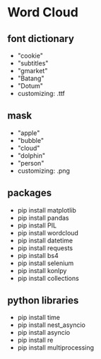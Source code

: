 # Word Cloud

## font dictionary

- "cookie"
- "subtitles"
- "gmarket"
- "Batang"
- "Dotum"
- customizing: .ttf

## mask

- "apple"
- "bubble"
- "cloud"
- "dolphin"
- "person"
- customizing: .png

## packages

- pip install matplotlib
- pip install pandas
- pip install PIL
- pip install wordcloud
- pip install datetime
- pip install requests
- pip install bs4
- pip install selenium
- pip install konlpy
- pip install collections

## python libraries

- pip install time
- pip install nest_asyncio
- pip install asyncio
- pip install re
- pip install multiprocessing
